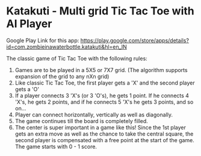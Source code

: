 # Katakuti - Multi grid Tic Tac Toe with AI Player

Google Play Link for this app: https://play.google.com/store/apps/details?id=com.zombieinawaterbottle.katakuti&hl=en_IN


The classic game of Tic Tac Toe with the following rules:
1) Games are to be played in a 5X5 or 7X7 grid. (The algorithm supports expansion of the grid to any nXn grid)
2) Like classic Tic Tac Toe, the first player gets a 'X' and the second player gets a 'O'
3) If a player connects 3 'X's (or 3 'O's), he gets 1 point. If he connects 4 'X's, he gets 2 points, and if he connects 5 'X's he gets 3 points, and so on...
4) Player can connect horizontally, vertically as well as diagonally.
5) The game continues till the board is completely filled.
6) The center is super important in a game like this! Since the 1st player gets an extra move as well as the chance to take the central square, the second player is compensated with a free point at the start of the game. The game starts with 0 - 1 score.

